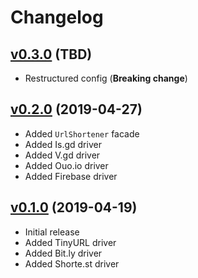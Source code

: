 # Changelog

## [v0.3.0](https://github.com/LaraCrafts/laravel-url-shortener/releases/tag/v0.3.0) (TBD)
- Restructured config (**Breaking change**)

## [v0.2.0](https://github.com/LaraCrafts/laravel-url-shortener/releases/tag/v0.2.0) (2019-04-27)
- Added `UrlShortener` facade
- Added Is.gd driver
- Added V.gd driver
- Added Ouo.io driver
- Added Firebase driver

## [v0.1.0](https://github.com/LaraCrafts/laravel-url-shortener/releases/tag/v0.1.0) (2019-04-19)
- Initial release
- Added TinyURL driver
- Added Bit.ly driver
- Added Shorte.st driver
